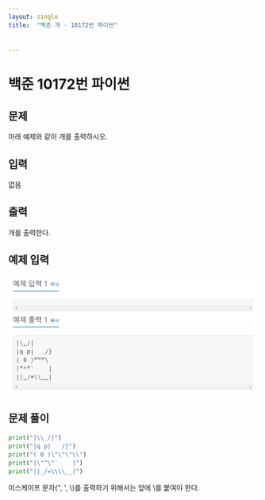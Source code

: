 ```yaml
---
layout: single
title:  "백준 개 - 10172번 파이썬"


---
```


# 백준 10172번 파이썬



## 문제

아래 예제와 같이 개를 출력하시오.



## 입력

없음



## 출력

개를 출력한다.



## 예제 입력



![backjoon10172](../images/2021-10-12-third/backjoon10172.PNG)

## **문제 풀이**



```python
print("|\\_/|")
print("|q p|   /}")
print("( 0 )\"\"\"\\")
print("|\"^\"`    |")
print("||_/=\\\\__|")
```

이스케이프 문자(", ', \\)를 출력하기 위해서는 앞에 \를 붙여야 한다.

